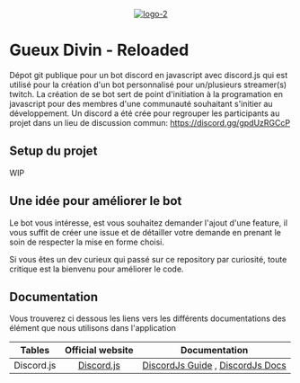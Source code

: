 <p align="center">
  <a href="https://ibb.co/4fdC74n"><img src="https://i.ibb.co/4fdC74n/logo-2.png" alt="logo-2" border="0"></a>
</p>

# Gueux Divin - Reloaded

Dépot git publique pour un bot discord en javascript avec discord.js qui est utilisé pour la création d'un bot personnalisé pour un/plusieurs streamer(s) twitch. La création de se bot sert de point d'initiation à la programation en javascript pour des membres d'une communauté souhaitant s'initier au développement. Un discord a été crée pour regrouper les participants au projet dans un lieu de discussion commun: https://discord.gg/gpdUzRGCcP

## Setup du projet
WIP


## Une idée pour améliorer le bot

Le bot vous intéresse, est vous souhaitez demander l'ajout d'une feature, il vous suffit de créer une issue et de détailler votre demande en prenant le soin de respecter la mise en forme choisi.

Si vous êtes un dev curieux qui passé sur ce repository par curiosité, toute critique est la bienvenu pour améliorer le code.

## Documentation

Vous trouverez ci dessous les liens vers les différents documentations des élément que nous utilisons dans l'application

| Tables        | Official website  | Documentation  |
|:-------------:|:-----------------:|:--------------:|
| Discord.js    | [Discord.js](https://discord.js.org/#/)| [DiscordJs Guide](https://discordjs.guide/#before-you-begin) , [DiscordJs Docs](https://discord.js.org/#/docs/discord.js/main/general/welcome) |
